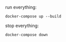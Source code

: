 run everything: 
```shell script
docker-compose up --build
```


stop everything:
```shell script
docker-compose down
```